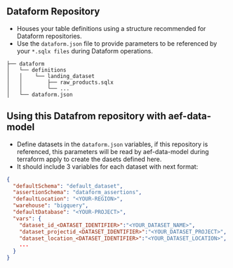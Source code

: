 ## Dataform Repository
  - Houses your table definitions using a structure recommended for Dataform repositories.
  - Use the `dataform.json` file to provide parameters to be referenced by your `*.sqlx files` during Dataform operations.
```
├── dataform
│   └── definitions
│   │    └── landing_dataset
│   │        ├── raw_products.sqlx
│   │        └── ...
│   └── dataform.json
```

## Using this Datafrom repository with aef-data-model

- Define datasets in the `dataform.json` variables, if this repository is referenced, this parameters will be read by aef-data-model during terraform apply to create the dasets defined here.
- It should include 3 variables for each dataset with next format:
```json lines
{
  "defaultSchema": "default_dataset",
  "assertionSchema": "dataform_assertions",
  "defaultLocation": "<YOUR-REGION>",
  "warehouse": "bigquery",
  "defaultDatabase": "<YOUR-PROJECT>",
  "vars": {
    "dataset_id_<DATASET_IDENTIFIER>":"<YOUR_DATASET_NAME>",
    "dataset_projectid_<DATASET_IDENTIFIER>":"<YOUR_DATASET_PROJECT>",
    "dataset_location_<DATASET_IDENTIFIER>":"<YOUR_DATASET_LOCATION>",
    ...
  }
}
```